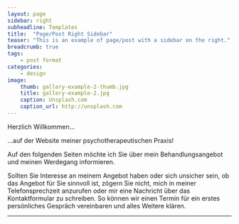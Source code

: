 ```yaml
---
layout: page
sidebar: right
subheadline: Templates
title:  "Page/Post Right Sidebar"
teaser: "This is an example of page/post with a sidebar on the right."
breadcrumb: true
tags:
    - post format
categories:
    - design
image:
    thumb: gallery-example-2-thumb.jpg
    title: gallery-example-2.jpg
    caption: Unsplash.com
    caption_url: http://unsplash.com
---
```

Herzlich Willkommen...

...auf der Website meiner psychotherapeutischen Praxis!

Auf den folgenden Seiten möchte ich Sie über mein Behandlungsangebot und meinen Werdegang informieren.

Sollten Sie Interesse an meinem Angebot haben oder sich unsicher sein, ob das Angebot für Sie sinnvoll ist, zögern Sie nicht, mich in meiner Telefonsprechzeit anzurufen oder mir eine Nachricht über das Kontaktformular zu schreiben. So können wir einen Termin für ein erstes persönliches Gespräch vereinbaren und alles Weitere klären.
<!--more-->


---
